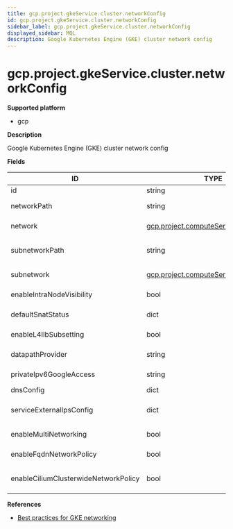 ```yaml
---
title: gcp.project.gkeService.cluster.networkConfig
id: gcp.project.gkeService.cluster.networkConfig
sidebar_label: gcp.project.gkeService.cluster.networkConfig
displayed_sidebar: MQL
description: Google Kubernetes Engine (GKE) cluster network config
---
```


# gcp.project.gkeService.cluster.networkConfig

**Supported platform**

- gcp

**Description**

Google Kubernetes Engine (GKE) cluster network config

**Fields**

| ID                                   | TYPE                                                                              | DESCRIPTION                                                                  |
| ------------------------------------ | --------------------------------------------------------------------------------- | ---------------------------------------------------------------------------- |
| id                                   | string                                                                            | Internal ID                                                                  |
| networkPath                          | string                                                                            | Relative path of the network to which the cluster is connected               |
| network                              | [gcp.project.computeService.network](gcp.project.computeservice.network.md)       | Network to which the cluster is connected                                    |
| subnetworkPath                       | string                                                                            | Relative path of the subnetwork to which the cluster is connected            |
| subnetwork                           | [gcp.project.computeService.subnetwork](gcp.project.computeservice.subnetwork.md) | Subnetwork to which the cluster is connected                                 |
| enableIntraNodeVisibility            | bool                                                                              | Whether intra-node visibility is enabled for this cluster                    |
| defaultSnatStatus                    | dict                                                                              | Whether the cluster disables default in-node sNAT rules                      |
| enableL4IlbSubsetting                | bool                                                                              | Whether L4ILB subsetting is enabled for this cluster                         |
| datapathProvider                     | string                                                                            | Desired datapath provider for this cluster                                   |
| privateIpv6GoogleAccess              | string                                                                            | Desired state of IPv6 connectivity to Google Services                        |
| dnsConfig                            | dict                                                                              | Cluster DNS configuration                                                    |
| serviceExternalIpsConfig             | dict                                                                              | Configuration specifying whether services with externalIPs field are blocked |
| enableMultiNetworking                | bool                                                                              | Whether multi-networking is enabled for this cluster.                        |
| enableFqdnNetworkPolicy              | bool                                                                              | Whether FQDN Network Policy is enabled on this cluster.                      |
| enableCiliumClusterwideNetworkPolicy | bool                                                                              | Whether CiliumClusterwideNetworkPolicy is enabled on this cluster.           |

**References**

- [Best practices for GKE networking](https://cloud.google.com/kubernetes-engine/docs/best-practices/networking)

